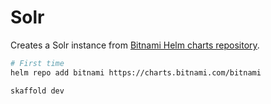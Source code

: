 # Solr

Creates a Solr instance from [Bitnami Helm charts repository](https://bitnami.com/stack/solr/helm).

```sh
# First time
helm repo add bitnami https://charts.bitnami.com/bitnami
```

```sh
skaffold dev
```